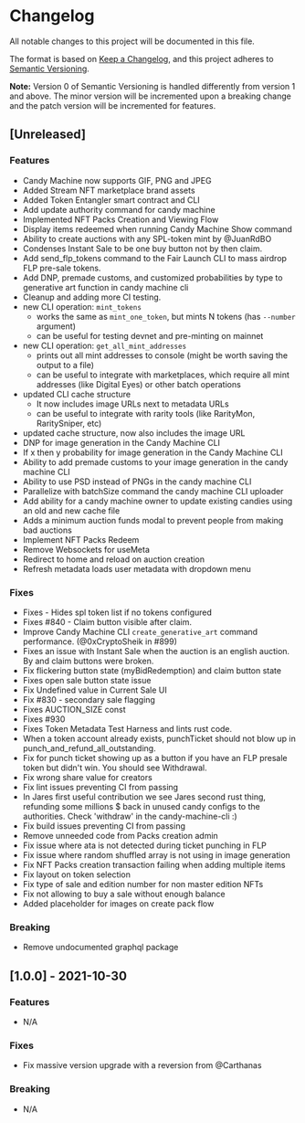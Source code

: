 # Changelog

All notable changes to this project will be documented in this file.

The format is based on [Keep a Changelog](https://keepachangelog.com/en/1.0.0/),
and this project adheres to [Semantic Versioning](https://semver.org/spec/v2.0.0.html).

**Note:** Version 0 of Semantic Versioning is handled differently from version 1 and above.
The minor version will be incremented upon a breaking change and the patch version will be
incremented for features.

## [Unreleased]

### Features

- Candy Machine now supports GIF, PNG and JPEG
- Added Stream NFT marketplace brand assets
- Added Token Entangler smart contract and CLI
- Add update authority command for candy machine
- Implemented NFT Packs Creation and Viewing Flow
- Display items redeemed when running Candy Machine Show command
- Ability to create auctions with any SPL-token mint by @JuanRdBO
- Condenses Instant Sale to be one buy button not by then claim.
- Add send_flp_tokens command to the Fair Launch CLI to mass airdrop FLP pre-sale tokens.
- Add DNP, premade customs, and customized probabilities by type to generative art function in candy machine cli
- Cleanup and adding more CI testing.
- new CLI operation: `mint_tokens`
  - works the same as `mint_one_token`, but mints N tokens (has `--number` argument)
  - can be useful for testing devnet and pre-minting on mainnet
- new CLI operation: `get_all_mint_addresses`
  - prints out all mint addresses to console (might be worth saving the output to a file)
  - can be useful to integrate with marketplaces, which require all mint addresses (like Digital Eyes) or other batch operations
- updated CLI cache structure
  - It now includes image URLs next to metadata URLs
  - can be useful to integrate with rarity tools (like RarityMon, RaritySniper, etc)
- updated cache structure, now also includes the image URL
- DNP for image generation in the Candy Machine CLI
- If x then y probability for image generation in the Candy Machine CLI
- Ability to add premade customs to your image generation in the candy machine CLI
- Ability to use PSD instead of PNGs in the candy machine CLI
- Parallelize with batchSize command the candy machine CLI uploader
- Add ability for a candy machine owner to update existing candies using an old and new cache file
- Adds a minimum auction funds modal to prevent people from making bad auctions
- Implement NFT Packs Redeem
- Remove Websockets for useMeta
- Redirect to home and reload on auction creation
- Refresh metadata loads user metadata with dropdown menu

### Fixes

- Fixes - Hides spl token list if no tokens configured
- Fixes #840 - Claim button visible after claim.
- Improve Candy Machine CLI `create_generative_art` command performance. (@0xCryptoSheik in #899)
- Fixes an issue with Instant Sale when the auction is an english auction. By and claim buttons were broken.
- Fix flickering button state (myBidRedemption) and claim button state
- Fixes open sale button state issue
- Fix Undefined value in Current Sale UI
- Fix #830 - secondary sale flagging
- Fixes AUCTION_SIZE const
- Fixes #930
- Fixes Token Metadata Test Harness and lints rust code.
- When a token account already exists, punchTicket should not blow up in punch_and_refund_all_outstanding.
- Fix for punch ticket showing up as a button if you have an FLP presale token but didn't win. You should see Withdrawal.
- Fix wrong share value for creators
- Fix lint issues preventing CI from passing
- In Jares first useful contribution we see Jares second rust thing, refunding some millions $ back in unused candy configs to the authorities. Check 'withdraw' in the candy-machine-cli :)
- Fix build issues preventing CI from passing
- Remove unneeded code from Packs creation admin
- Fix issue where ata is not detected during ticket punching in FLP
- Fix issue where random shuffled array is not using in image generation
- Fix NFT Packs creation transaction failing when adding multiple items
- Fix layout on token selection
- Fix type of sale and edition number for non master edition NFTs
- Fix not allowing to buy a sale without enough balance
- Added placeholder for images on create pack flow

### Breaking

- Remove undocumented graphql package

## [1.0.0] - 2021-10-30

### Features

- N/A

### Fixes

- Fix massive version upgrade with a reversion from @Carthanas

### Breaking

- N/A

